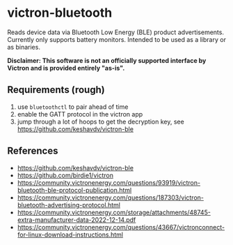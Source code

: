 # victron-bluetooth

Reads device data via Bluetooth Low Energy (BLE) product advertisements.
Currently only supports battery monitors. Intended to be used as a library or as binaries.

**Disclaimer: This software is not an officially supported interface by Victron
and is provided entirely "as-is".**

## Requirements (rough)

1. use `bluetoothctl` to pair ahead of time
2. enable the GATT protocol in the victron app
3. jump through a lot of hoops to get the decryption key, see <https://github.com/keshavdv/victron-ble>

## References

- <https://github.com/keshavdv/victron-ble>
- <https://github.com/birdie1/victron>
- <https://community.victronenergy.com/questions/93919/victron-bluetooth-ble-protocol-publication.html>
- <https://community.victronenergy.com/questions/187303/victron-bluetooth-advertising-protocol.html>
- <https://community.victronenergy.com/storage/attachments/48745-extra-manufacturer-data-2022-12-14.pdf>
- <https://community.victronenergy.com/questions/43667/victronconnect-for-linux-download-instructions.html>
